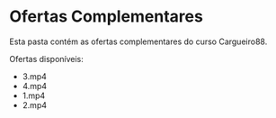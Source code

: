 # Ofertas Complementares

Esta pasta contém as ofertas complementares do curso Cargueiro88.

Ofertas disponíveis:
- 3.mp4
- 4.mp4
- 1.mp4
- 2.mp4